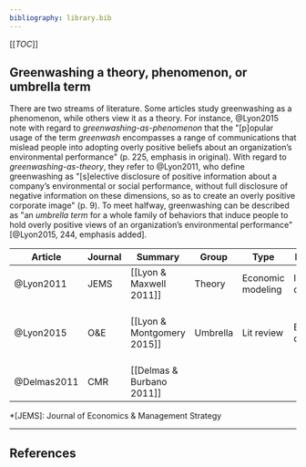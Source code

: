 ```yaml
---
bibliography: library.bib
---
```


[[_TOC_]]

## Greenwashing a theory, phenomenon, or umbrella term

There are two streams of literature. Some articles study greenwashing as a phenomenon, while others view it as a theory. For instance, @Lyon2015 note with regard to _greenwashing-as-phenomenon_ that the "[p]opular usage of the term _greenwash_ encompasses a range of communications that mislead people into adopting overly positive beliefs about an organization’s environmental performance" (p. 225, emphasis in original). With regard to _greenwashing-as-theory_, they refer to @Lyon2011, who define greenwashing as "[s]elective disclosure of positive information about a company’s environmental or social performance, without full disclosure of negative information on these dimensions, so as to create an overly positive corporate image" (p. 9). To meet halfway, greenwashing can be described as "an _umbrella term_ for a whole family of behaviors that induce people to hold overly positive views of an organization’s environmental performance" [@Lyon2015, 244, emphasis added]. 

| Article     | Journal | Summary                    | Group            | Type              | Phenomenon             |   Summary                  |
| ----------- | ---     | -----------                | ---              | ---               | ---                    |     ------------------------ |
| @Lyon2011   | JEMS    | [[Lyon & Maxwell 2011]]    | Theory           | Economic modeling | Information disclosure | Greenwashing by rational actors |
| @Lyon2015   | O&E     | [[Lyon & Montgomery 2015]] | Umbrella         | Lit review        | Broad--disinformation  |        Rational perspective is well-defined, but literature is manifold |
| @Delmas2011 | CMR     | [[Delmas & Burbano 2011]]  |

*[JEMS]: Journal of Economics & Management Strategy

---

## References